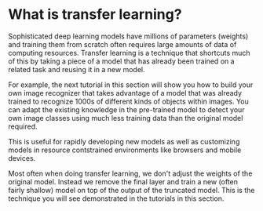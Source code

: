 # What is transfer learning?

Sophisticated deep learning models have millions of parameters (weights) and training them from scratch often requires large amounts of data of computing resources. Transfer learning is a technique that shortcuts much of this by taking a piece of a model that has already been trained on a related task and reusing it in a new model.

For example, the next tutorial in this section will show you how to build your own image recognizer that takes advantage of a model that was already trained to recognize 1000s of different kinds of objects within images. You can adapt the existing knowledge in the pre-trained model to detect your own image classes using much less training data than the original model required.

This is useful for rapidly developing new models as well as customizing models in resource contstrained environments like browsers and mobile devices.

Most often when doing transfer learning, we don't adjust the weights of the original model. Instead we remove the final layer and train a new (often fairly shallow) model on top of the output of the truncated model. This is the technique you will see demonstrated in the tutorials in this section.
